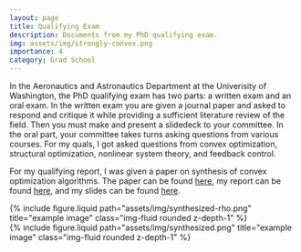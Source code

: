 ```yaml
---
layout: page
title: Qualifying Exam
description: Documents from my PhD qualifying exam. 
img: assets/img/strongly-convex.png
importance: 4
category: Grad School
---
```

In the Aeronautics and Astronautics Department at the Univerisity of Washington, the PhD qualifying exam has two parts: a written exam and an oral exam. In the written exam you are given a journal paper and asked to respond and critique it while providing a sufficient literature review of the field. Then you must make and present a slidedeck to your committee. In the oral part, your committee takes turns asking questions from various courses. For my quals, I got asked questions from convex optimization, structural optimization, nonlinear system theory, and feedback control.

For my qualifying report, I was given a paper on synthesis of convex optimization algorithms. The paper can be found [here](/assets/pdf/schrer-gdLyap.pdf), my report can be found [here](/assets/pdf/Govind_Chari_Written_Quals.pdf), and my slides can be found [here](/assets/pdf/quals_oral_slides.pdf).

<div class="row">
    <div class="col-sm mt-3 mt-md-0">
        {% include figure.liquid path="assets/img/synthesized-rho.png" title="example image" class="img-fluid rounded z-depth-1" %}
    </div>
    <div class="col-sm mt-3 mt-md-0">
        {% include figure.liquid path="assets/img/synthesized.png" title="example image" class="img-fluid rounded z-depth-1" %}
    </div>
</div>


